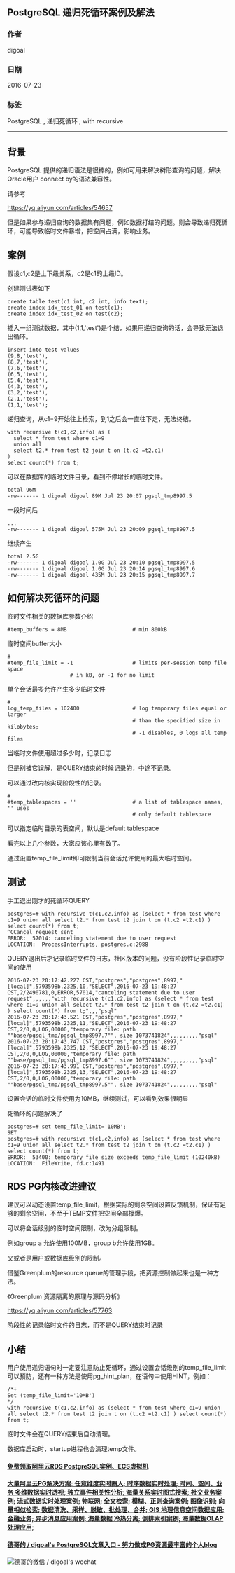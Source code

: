## PostgreSQL 递归死循环案例及解法          
                                                                                        
### 作者                                                                                       
digoal                                                                                        
                                                                                        
### 日期                                                                                      
2016-07-23
                                                                                        
### 标签                                                                                      
PostgreSQL , 递归死循环 , with recursive                
                          
----                                                                                      
                              
## 背景              
PostgreSQL 提供的递归语法是很棒的，例如可用来解决树形查询的问题，解决Oracle用户 connect by的语法兼容性。

请参考

https://yq.aliyun.com/articles/54657

但是如果参与递归查询的数据集有问题，例如数据打结的问题。则会导致递归死循环，可能导致临时文件暴增，把空间占满，影响业务。

## 案例
假设c1,c2是上下级关系，c2是c1的上级ID。

创建测试表如下

```
create table test(c1 int, c2 int, info text);
create index idx_test_01 on test(c1);
create index idx_test_02 on test(c2);
```

插入一组测试数据，其中(1,1,'test')是个结，如果用递归查询的话，会导致无法退出循环。

```
insert into test values 
(9,8,'test'), 
(8,7,'test'), 
(7,6,'test'), 
(6,5,'test'), 
(5,4,'test'), 
(4,3,'test'), 
(3,2,'test'), 
(2,1,'test'), 
(1,1,'test');
```

递归查询，从c1=9开始往上检索，到1之后会一直往下走，无法终结。

```
with recursive t(c1,c2,info) as (
  select * from test where c1=9 
  union all 
  select t2.* from test t2 join t on (t.c2 =t2.c1) 
) 
select count(*) from t;
```

可以在数据库的临时文件目录，看到不停增长的临时文件。

```
total 96M
-rw------- 1 digoal digoal 89M Jul 23 20:07 pgsql_tmp8997.5
```

一段时间后

```
...
-rw------- 1 digoal digoal 575M Jul 23 20:09 pgsql_tmp8997.5
```


继续产生

```
total 2.5G
-rw------- 1 digoal digoal 1.0G Jul 23 20:10 pgsql_tmp8997.5
-rw------- 1 digoal digoal 1.0G Jul 23 20:14 pgsql_tmp8997.6
-rw------- 1 digoal digoal 435M Jul 23 20:15 pgsql_tmp8997.7
```

## 如何解决死循环的问题
临时文件相关的数据库参数介绍

```
#temp_buffers = 8MB                     # min 800kB
```

临时空间buffer大小

```
#
#temp_file_limit = -1                   # limits per-session temp file space
					# in kB, or -1 for no limit
```

单个会话最多允许产生多少临时文件

```
#
log_temp_files = 102400                 # log temporary files equal or larger
                                        # than the specified size in kilobytes;
                                        # -1 disables, 0 logs all temp files
```

当临时文件使用超过多少时，记录日志  

但是别被它误解，是QUERY结束的时候记录的，中途不记录。  

可以通过改内核实现阶段性的记录。  

```
#
#temp_tablespaces = ''                  # a list of tablespace names, '' uses
                                        # only default tablespace
```

可以指定临时目录的表空间，默认是default tablespace


看完以上几个参数，大家应该心里有数了。

通过设置temp_file_limit即可限制当前会话允许使用的最大临时空间。

## 测试
手工退出刚才的死循环QUERY

```
postgres=# with recursive t(c1,c2,info) as (select * from test where c1=9 union all select t2.* from test t2 join t on (t.c2 =t2.c1) ) select count(*) from t;
^CCancel request sent
ERROR:  57014: canceling statement due to user request
LOCATION:  ProcessInterrupts, postgres.c:2988
```

QUERY退出后才记录临时文件的日志，社区版本的问题，没有阶段性记录临时空间的使用

```
2016-07-23 20:17:42.227 CST,"postgres","postgres",8997,"[local]",5793598b.2325,10,"SELECT",2016-07-23 19:48:27 CST,2/2490781,0,ERROR,57014,"canceling statement due to user request",,,,,,"with recursive t(c1,c2,info) as (select * from test where c1=9 union all select t2.* from test t2 join t on (t.c2 =t2.c1) ) select count(*) from t;",,,"psql"
2016-07-23 20:17:43.521 CST,"postgres","postgres",8997,"[local]",5793598b.2325,11,"SELECT",2016-07-23 19:48:27 CST,2/0,0,LOG,00000,"temporary file: path ""base/pgsql_tmp/pgsql_tmp8997.7"", size 1073741824",,,,,,,,,"psql"
2016-07-23 20:17:43.747 CST,"postgres","postgres",8997,"[local]",5793598b.2325,12,"SELECT",2016-07-23 19:48:27 CST,2/0,0,LOG,00000,"temporary file: path ""base/pgsql_tmp/pgsql_tmp8997.6"", size 1073741824",,,,,,,,,"psql"
2016-07-23 20:17:43.991 CST,"postgres","postgres",8997,"[local]",5793598b.2325,13,"SELECT",2016-07-23 19:48:27 CST,2/0,0,LOG,00000,"temporary file: path ""base/pgsql_tmp/pgsql_tmp8997.5"", size 1073741824",,,,,,,,,"psql"
```

设置会话的临时文件使用为10MB，继续测试，可以看到效果很明显

死循环的问题解决了

```
postgres=# set temp_file_limit='10MB';
SET
postgres=# with recursive t(c1,c2,info) as (select * from test where c1=9 union all select t2.* from test t2 join t on (t.c2 =t2.c1) ) select count(*) from t;
ERROR:  53400: temporary file size exceeds temp_file_limit (10240kB)
LOCATION:  FileWrite, fd.c:1491
```

## RDS PG内核改进建议

建议可以动态设置temp_file_limit，根据实际的剩余空间设置反馈机制，保证有足够的剩余空间，不至于TEMP文件把空间全部撑爆。

可以将会话级别的临时空间限制，改为分组限制。

例如group a 允许使用100MB，group b允许使用1GB。

又或者是用户或数据库级别的限制。

借鉴Greenplum的resource queue的管理手段，把资源控制做起来也是一种方法。

《Greenplum 资源隔离的原理与源码分析》

https://yq.aliyun.com/articles/57763

阶段性的记录临时文件的日志，而不是QUERY结束时记录

## 小结
用户使用递归语句时一定要注意防止死循环，通过设置会话级别的temp_file_limit可以预防，还有一种方法是使用pg_hint_plan，在语句中使用HINT，例如：

```
/*+ 
Set (temp_file_limit='10MB')
*/
with recursive t(c1,c2,info) as (select * from test where c1=9 union all select t2.* from test t2 join t on (t.c2 =t2.c1) ) select count(*) from t;
```

临时文件会在QUERY结束后自动清理。

数据库启动时，startup进程也会清理temp文件。
  
  
  
  
  
  
                          
                                  
                           
  
  
  
  
  
  
  
  
  
  
  
  
  
  
  
  
  
  
  
  
  
  
  
  
  
  
  
  
  
  
  
  
  
  
  
  
  
#### [免费领取阿里云RDS PostgreSQL实例、ECS虚拟机](https://www.aliyun.com/database/postgresqlactivity "57258f76c37864c6e6d23383d05714ea")
  
  
#### [大量阿里云PG解决方案: 任意维度实时圈人; 时序数据实时处理; 时间、空间、业务 多维数据实时透视; 独立事件相关性分析; 海量关系实时图式搜索; 社交业务案例; 流式数据实时处理案例; 物联网; 全文检索; 模糊、正则查询案例; 图像识别; 向量相似检索; 数据清洗、采样、脱敏、批处理、合并; GIS 地理信息空间数据应用; 金融业务; 异步消息应用案例; 海量数据 冷热分离; 倒排索引案例; 海量数据OLAP处理应用;](https://yq.aliyun.com/topic/118 "40cff096e9ed7122c512b35d8561d9c8")
  
  
#### [德哥的 / digoal's PostgreSQL文章入口 - 努力做成PG资源最丰富的个人blog](https://github.com/digoal/blog/blob/master/README.md "22709685feb7cab07d30f30387f0a9ae")
  
  
![德哥的微信 / digoal's wechat](../pic/digoal_weixin.jpg "f7ad92eeba24523fd47a6e1a0e691b59")
  
